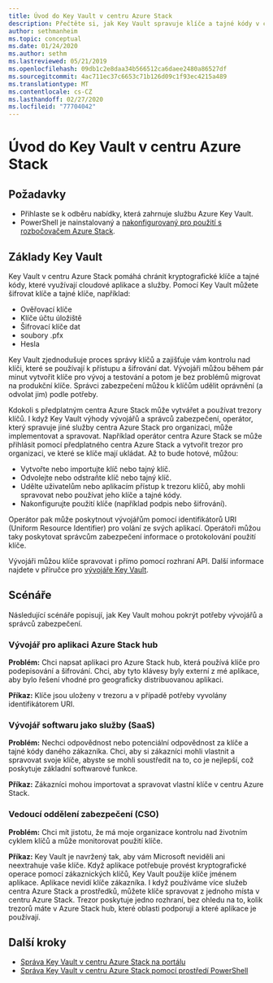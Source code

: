 ```yaml
---
title: Úvod do Key Vault v centru Azure Stack
description: Přečtěte si, jak Key Vault spravuje klíče a tajné kódy v centru Azure Stack.
author: sethmanheim
ms.topic: conceptual
ms.date: 01/24/2020
ms.author: sethm
ms.lastreviewed: 05/21/2019
ms.openlocfilehash: 09db1c2e8daa34b566512ca6daee2480a86527df
ms.sourcegitcommit: 4ac711ec37c6653c71b126d09c1f93ec4215a489
ms.translationtype: MT
ms.contentlocale: cs-CZ
ms.lasthandoff: 02/27/2020
ms.locfileid: "77704042"
---
```

# <a name="introduction-to-key-vault-in-azure-stack-hub"></a>Úvod do Key Vault v centru Azure Stack

## <a name="prerequisites"></a>Požadavky

* Přihlaste se k odběru nabídky, která zahrnuje službu Azure Key Vault.  
* PowerShell je nainstalovaný a [nakonfigurovaný pro použití s rozbočovačem Azure Stack](azure-stack-powershell-configure-user.md).

## <a name="key-vault-basics"></a>Základy Key Vault

Key Vault v centru Azure Stack pomáhá chránit kryptografické klíče a tajné kódy, které využívají cloudové aplikace a služby. Pomocí Key Vault můžete šifrovat klíče a tajné klíče, například:

* Ověřovací klíče
* Klíče účtu úložiště
* Šifrovací klíče dat
* soubory .pfx
* Hesla

Key Vault zjednodušuje proces správy klíčů a zajišťuje vám kontrolu nad klíči, které se používají k přístupu a šifrování dat. Vývojáři můžou během pár minut vytvořit klíče pro vývoj a testování a potom je bez problémů migrovat na produkční klíče. Správci zabezpečení můžou k klíčům udělit oprávnění (a odvolat jim) podle potřeby.

Kdokoli s předplatným centra Azure Stack může vytvářet a používat trezory klíčů. I když Key Vault výhody vývojářů a správců zabezpečení, operátor, který spravuje jiné služby centra Azure Stack pro organizaci, může implementovat a spravovat. Například operátor centra Azure Stack se může přihlásit pomocí předplatného centra Azure Stack a vytvořit trezor pro organizaci, ve které se klíče mají ukládat. Až to bude hotové, můžou:

* Vytvořte nebo importujte klíč nebo tajný klíč.
* Odvolejte nebo odstraňte klíč nebo tajný klíč.
* Udělte uživatelům nebo aplikacím přístup k trezoru klíčů, aby mohli spravovat nebo používat jeho klíče a tajné kódy.
* Nakonfigurujte použití klíče (například podpis nebo šifrování).

Operátor pak může poskytnout vývojářům pomocí identifikátorů URI (Uniform Resource Identifier) pro volání ze svých aplikací. Operátoři můžou taky poskytovat správcům zabezpečení informace o protokolování použití klíče.

Vývojáři můžou klíče spravovat i přímo pomocí rozhraní API. Další informace najdete v příručce pro [vývojáře Key Vault](/azure/key-vault/key-vault-developers-guide).

## <a name="scenarios"></a>Scénáře

Následující scénáře popisují, jak Key Vault mohou pokrýt potřeby vývojářů a správců zabezpečení.

### <a name="developer-for-an-azure-stack-hub-app"></a>Vývojář pro aplikaci Azure Stack hub

**Problém:** Chci napsat aplikaci pro Azure Stack hub, která používá klíče pro podepisování a šifrování. Chci, aby tyto klávesy byly externí z mé aplikace, aby bylo řešení vhodné pro geograficky distribuovanou aplikaci.

**Příkaz:** Klíče jsou uloženy v trezoru a v případě potřeby vyvolány identifikátorem URI.

### <a name="developer-for-software-as-a-service-saas"></a>Vývojář softwaru jako služby (SaaS)

**Problém:** Nechci odpovědnost nebo potenciální odpovědnost za klíče a tajné kódy daného zákazníka. Chci, aby si zákazníci mohli vlastnit a spravovat svoje klíče, abyste se mohli soustředit na to, co je nejlepší, což poskytuje základní softwarové funkce.

**Příkaz:** Zákazníci mohou importovat a spravovat vlastní klíče v centru Azure Stack.

### <a name="chief-security-officer-cso"></a>Vedoucí oddělení zabezpečení (CSO)

**Problém:** Chci mít jistotu, že má moje organizace kontrolu nad životním cyklem klíčů a může monitorovat použití klíče.

**Příkaz:** Key Vault je navržený tak, aby vám Microsoft neviděli ani neextrahuje vaše klíče. Když aplikace potřebuje provést kryptografické operace pomocí zákaznických klíčů, Key Vault použije klíče jménem aplikace. Aplikace nevidí klíče zákazníka. I když používáme více služeb centra Azure Stack a prostředků, můžete klíče spravovat z jednoho místa v centru Azure Stack. Trezor poskytuje jedno rozhraní, bez ohledu na to, kolik trezorů máte v Azure Stack hub, které oblasti podporují a které aplikace je používají.

## <a name="next-steps"></a>Další kroky

* [Správa Key Vault v centru Azure Stack na portálu](azure-stack-key-vault-manage-portal.md)  
* [Správa Key Vault v centru Azure Stack pomocí prostředí PowerShell](azure-stack-key-vault-manage-powershell.md)
